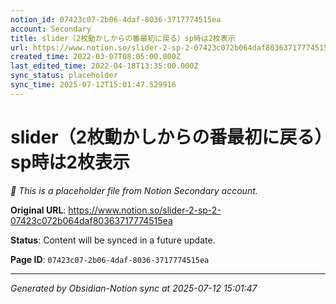 ```yaml
---
notion_id: 07423c07-2b06-4daf-8036-3717774515ea
account: Secondary
title: slider（2枚動かしからの番最初に戻る）sp時は2枚表示
url: https://www.notion.so/slider-2-sp-2-07423c072b064daf80363717774515ea
created_time: 2022-03-07T08:05:00.000Z
last_edited_time: 2022-04-18T13:35:00.000Z
sync_status: placeholder
sync_time: 2025-07-12T15:01:47.529916
---
```


# slider（2枚動かしからの番最初に戻る）sp時は2枚表示

*🔄 This is a placeholder file from Notion Secondary account.*

**Original URL**: https://www.notion.so/slider-2-sp-2-07423c072b064daf80363717774515ea

**Status**: Content will be synced in a future update.

**Page ID**: `07423c07-2b06-4daf-8036-3717774515ea`

---

*Generated by Obsidian-Notion sync at 2025-07-12 15:01:47*
